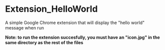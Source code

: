 # Extension_HelloWorld
A simple Google Chrome extension that will display the "hello world" message when run

**Note: to run the extension succesfully, you must have an "icon.jpg" in the same directory as the rest of the files**
